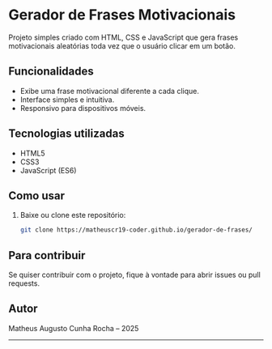 # Gerador de Frases Motivacionais

Projeto simples criado com HTML, CSS e JavaScript que gera frases motivacionais aleatórias toda vez que o usuário clicar em um botão.

## Funcionalidades

- Exibe uma frase motivacional diferente a cada clique.
- Interface simples e intuitiva.
- Responsivo para dispositivos móveis.

## Tecnologias utilizadas

- HTML5
- CSS3
- JavaScript (ES6)

## Como usar

1. Baixe ou clone este repositório:
   ```bash
   git clone https://matheuscr19-coder.github.io/gerador-de-frases/
   ```

## Para contribuir

Se quiser contribuir com o projeto, fique à vontade para abrir issues ou pull requests.

## Autor

Matheus Augusto Cunha Rocha – 2025

---

